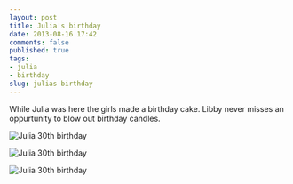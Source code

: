 ```yaml
---
layout: post
title: Julia's birthday
date: 2013-08-16 17:42
comments: false
published: true
tags:
- julia
- birthday
slug: julias-birthday
---
```

While Julia was here the girls made a birthday cake.  Libby never misses an oppurtunity to blow out birthday candles.


![Julia 30th birthday](http://media.eick.us/media/photographs/2013/2013-04-07/julia-birthday-2013-04-07-at-18-21-49.jpg)

![Julia 30th birthday](http://media.eick.us/media/photographs/2013/2013-04-07/julia-birthday-2013-04-07-at-18-22-38.jpg)

![Julia 30th birthday](http://media.eick.us/media/photographs/2013/2013-04-07/julia-birthday-2013-04-07-at-18-26-20.jpg)
